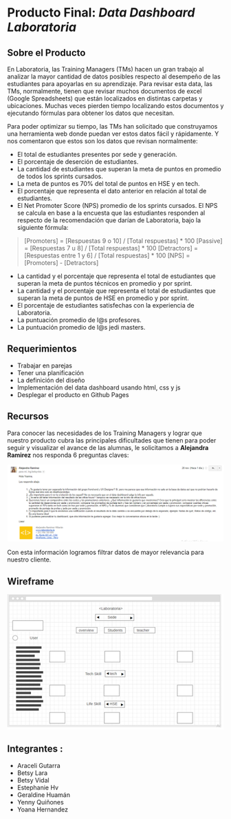 # Producto Final: _Data Dashboard Laboratoria_

## Sobre el **Producto**
En Laboratoria, las Training Managers (TMs) hacen un gran trabajo al analizar la mayor cantidad de datos posibles respecto al desempeño de las estudiantes para apoyarlas en su aprendizaje. Para revisar esta data, las TMs, normalmente, tienen que revisar muchos documentos de excel (Google Spreadsheets) que están localizados en distintas carpetas y ubicaciones. Muchas veces pierden tiempo localizando estos documentos y ejecutando fórmulas para obtener los datos que necesitan.

Para poder optimizar su tiempo, las TMs han solicitado que construyamos una herramienta web donde puedan ver estos datos fácil y rápidamente. Y nos comentaron que estos son los datos que revisan normalmente:

* El total de estudiantes presentes por sede y generación.
* El porcentaje de deserción de estudiantes.
* La cantidad de estudiantes que superan la meta de puntos en promedio de todos los sprints cursados.
* La meta de puntos es 70% del total de puntos en HSE y en tech.
* El porcentaje que representa el dato anterior en relación al total de estudiantes.
* El Net Promoter Score (NPS) promedio de los sprints cursados. El NPS se calcula en base a la encuesta que las estudiantes responden al respecto de la recomendación que darían de Laboratoria, bajo la siguiente fórmula:

> [Promoters] = [Respuestas 9 o 10] / [Total respuestas] * 100
[Passive] = [Respuestas 7 u 8] / [Total respuestas] * 100
[Detractors] = [Respuestas entre 1 y 6] / [Total respuestas] * 100
[NPS] = [Promoters] - [Detractors]

* La cantidad y el porcentaje que representa el total de estudiantes que superan la meta de puntos técnicos en promedio y por sprint.
* La cantidad y el porcentaje que representa el total de estudiantes que superan la meta de puntos de HSE en promedio y por sprint.
* El porcentaje de estudiantes satisfechas con la experiencia de Laboratoria.
* La puntuación promedio de l@s profesores.
* La puntuación promedio de l@s jedi masters.

## Requerimientos

* Trabajar en parejas
* Tener una planificación
* La definición del diseño
* Implementación del data dashboard usando html, css y js
* Desplegar el producto en Github Pages

## Recursos

Para conocer las necesidades de los Training Managers y lograr que nuestro producto cubra las principales dificultades que tienen para poder seguir y visualizar el avance de las alumnas, le solicitamos a **Alejandra Ramirez** nos responda 6 preguntas claves:

![](assets/images/entrevista.png)

Con esta información logramos filtrar datos de mayor relevancia para nuestro cliente.

## Wireframe

![](assets/images/sketch_1024.png)

## Integrantes :
- Araceli Gutarra
- Betsy Lara
- Betsy Vidal
- Estephanie Hv
- Geraldine Huamán
- Yenny Quiñones
- Yoana Hernandez

